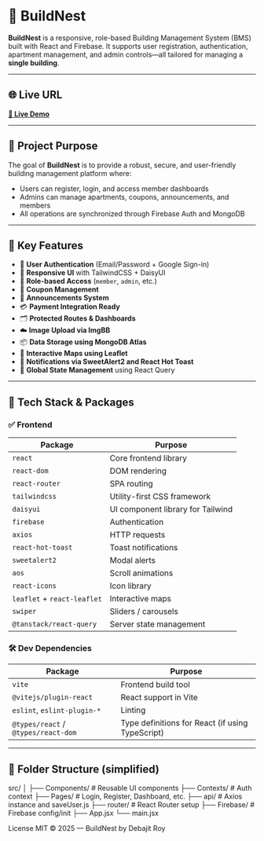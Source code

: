 # 🏢 BuildNest

**BuildNest** is a responsive, role-based Building Management System (BMS) built with React and Firebase. It supports user registration, authentication, apartment management, and admin controls—all tailored for managing a **single building**.

---

## 🌐 Live URL

**[🔗 Live Demo](https://buildnest-d8c3f.web.app)**  


---

## 🎯 Project Purpose

The goal of **BuildNest** is to provide a robust, secure, and user-friendly building management platform where:
- Users can register, login, and access member dashboards
- Admins can manage apartments, coupons, announcements, and members
- All operations are synchronized through Firebase Auth and MongoDB

---

## 🚀 Key Features

- 🔐 **User Authentication** (Email/Password + Google Sign-in)
- 🎨 **Responsive UI** with TailwindCSS + DaisyUI
- 🧠 **Role-based Access** (`member`, `admin`, etc.)
- 🧾 **Coupon Management**
- 📢 **Announcements System**
- 💳 **Payment Integration Ready**
- 🗂️ **Protected Routes & Dashboards**
- ☁️ **Image Upload via ImgBB**
- 📦 **Data Storage using MongoDB Atlas**
- 📍 **Interactive Maps using Leaflet**
- 💬 **Notifications via SweetAlert2 and React Hot Toast**
- 📡 **Global State Management** using React Query

---

## 🧰 Tech Stack & Packages

### ✅ Frontend
| Package | Purpose |
|--------|---------|
| `react` | Core frontend library |
| `react-dom` | DOM rendering |
| `react-router` | SPA routing |
| `tailwindcss` | Utility-first CSS framework |
| `daisyui` | UI component library for Tailwind |
| `firebase` | Authentication |
| `axios` | HTTP requests |
| `react-hot-toast` | Toast notifications |
| `sweetalert2` | Modal alerts |
| `aos` | Scroll animations |
| `react-icons` | Icon library |
| `leaflet` + `react-leaflet` | Interactive maps |
| `swiper` | Sliders / carousels |
| `@tanstack/react-query` | Server state management |

### 🛠️ Dev Dependencies
| Package | Purpose |
|--------|---------|
| `vite` | Frontend build tool |
| `@vitejs/plugin-react` | React support in Vite |
| `eslint`, `eslint-plugin-*` | Linting |
| `@types/react` / `@types/react-dom` | Type definitions for React (if using TypeScript) |

---

## 📁 Folder Structure (simplified)

src/
│
├── Components/ # Reusable UI components
├── Contexts/ # Auth context
├── Pages/ # Login, Register, Dashboard, etc.
├── api/ # Axios instance and saveUser.js
├── router/ # React Router setup
├── Firebase/ # Firebase config/init
├── App.jsx
└── main.jsx

License
MIT © 2025 — BuildNest by Debajit Roy
